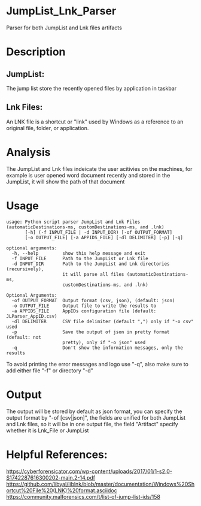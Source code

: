 # JumpList_Lnk_Parser
Parser for both JumpList and Lnk files artifacts


# Description
## JumpList: 
The jump list store the recently opened files by application in taskbar
## Lnk Files:
An LNK file is a shortcut or "link" used by Windows as a reference to an original file, folder, or application.

# Analysis
The JumpList and Lnk files indeicate the user acitivies on the machines, for example is user opened word document recently and stored in the JumpList, it will show the path of that document

# Usage
```
usage: Python script parser JumpList and Lnk Files (automaticDestinations-ms, customDestinations-ms, and .lnk)
       [-h] (-f INPUT_FILE | -d INPUT_DIR) [-of OUTPUT_FORMAT]
       [-o OUTPUT_FILE] [-a APPIDS_FILE] [-dl DELIMITER] [-p] [-q]

optional arguments:
  -h, --help         show this help message and exit
  -f INPUT_FILE      Path to the JumpList or Lnk file
  -d INPUT_DIR       Path to the JumpList and Lnk directories (recursively),
                     it will parse all files (automaticDestinations-ms,
                     customDestinations-ms, and .lnk)

Optional Arguments:
  -of OUTPUT_FORMAT  Output format (csv, json), (default: json)
  -o OUTPUT_FILE     Output file to write the results to
  -a APPIDS_FILE     AppIDs configuration file (default: JLParser_AppID.csv)
  -dl DELIMITER      CSV file delimiter (default ",") only if "-o csv" used
  -p                 Save the output of json in pretty format (default: not
                     pretty), only if "-o json" used
  -q                 Don't show the information messages, only the results
```

To avoid printing the error messages and logo use "-q", also make sure to add either file "-f" or directory "-d"


# Output
The output will be stored by default as json format, you can specify the output format by "-of \[csv|json\]", the fields are unified for both JumpList and Lnk files, so it will be in one output file, the field "Artifact" specify whether it is Lnk_File or JumpList

# Helpful References: 
https://cyberforensicator.com/wp-content/uploads/2017/01/1-s2.0-S1742287616300202-main.2-14.pdf
https://github.com/libyal/liblnk/blob/master/documentation/Windows%20Shortcut%20File%20(LNK)%20format.asciidoc
https://community.malforensics.com/t/list-of-jump-list-ids/158
